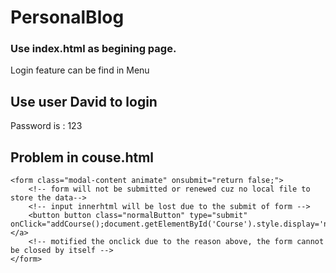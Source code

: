 # PersonalBlog
### Use index.html as begining page. ###
Login feature can be find in Menu
## Use user David to login ##
Password is : 123

## Problem in couse.html
```
<form class="modal-content animate" onsubmit="return false;"> 
    <!-- form will not be submitted or renewed cuz no local file to store the data-->
    <!-- input innerhtml will be lost due to the submit of form -->
    <button button class="normalButton" type="submit" onClick="addCourse();document.getElementById('Course').style.display='none'">Add</button></a>
    <!-- motified the onclick due to the reason above, the form cannot be closed by itself -->
</form>
```

